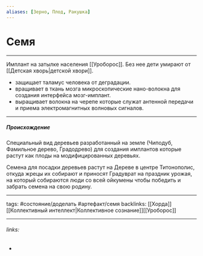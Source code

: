 ```yaml
---
aliases: [Зерно, Плод, Ракушка]
---
```

# Семя
---
Имплант на затылке населения [[Уроборос]]. Без нее дети умирают от [[Детская хворь|детской хвори]].

-   защищает таламус человека от деградации.
-   вращивает в ткань мозга микроскопические нано-волокна для создания интерфейса мозг-имплант.
-   выращивает волокна на черепе которые служат антенной передачи и приема электромагнитных волновых сигналов.

---
##### Происхождение

Специальный вид деревьев разработанный на земле (Чиподуб, Фамильное дерево, Градодрево) для создания имплантов которые растут как плоды на модифицированных деревьях.

Семена для посадки деревьев растут на Дереве в центре Титонополис, откуда жрецы их собирают и приносят Градуврат на праздник урожая, на который собираются люди со всей ойкумены чтобы победить и забрать семена на свою родину.

---
tags: #состояние/доделать #артефакт/семя 
backlinks: [[Хорда]][[Коллективный интеллект|Коллективное сознание]][[Уроборос]]

---
###### links:
- 

